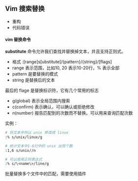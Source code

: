 ## Vim 搜索替换

- 重构
- 代码错误

#### vim 替换命令

**substitute** 命令允许我们查找并替换掉文本，并且支持正则式。

- 格式   :[range]s[ubstitute]/{pattern}/{string}/[flags]
- range 表示范围，比如10, 20 表示10-20行，% 表示全部
- pattern 是要替换的模式
- string 是替换后的文本

最后的 flage 是替换标识符，它有几个常用的标志

- g(global) 表示全局范围内搜索
- c(confirm) 表示确认，可以确认或拒绝修改
- n(number) 报告匹配到的次数而不替换。可以用来查询匹配次数

实例：

```bash
# 将文本中所以 unix 修改成 linux
:% s/unix/linux/g

# 统计文本中1-6行中的 unix 出现个数
:1,6 s/unix//n
```

```bash
# 可以使用正则表达式
:% s/\<name\>/line/g
```



批量替换多个文件中的匹配，需要使用插件
